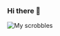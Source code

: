 ### Hi there 👋

<!--
**ignaciocastro/ignaciocastro** is a ✨ _special_ ✨ repository because its `README.md` (this file) appears on your GitHub profile.-->
![My scrobbles](https://lastfm-recently-played.vercel.app/api?user=ignaciocm)
